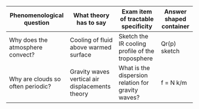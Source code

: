 | Phenomenological question  | What theory has to say  | Exam item of tractable specificity | Answer shaped container | 
| ------------- | ------------- |  ------------- | ------------- |
| Why does the atmosphere convect?  | Cooling of fluid above warmed surface  | Sketch the IR cooling profile of the troposphere | Qr(p) sketch |
| Why are clouds so often periodic?  | Gravity waves vertical air displacements theory  |  What is the dispersion relation for gravity waves? | f = N k/m |
